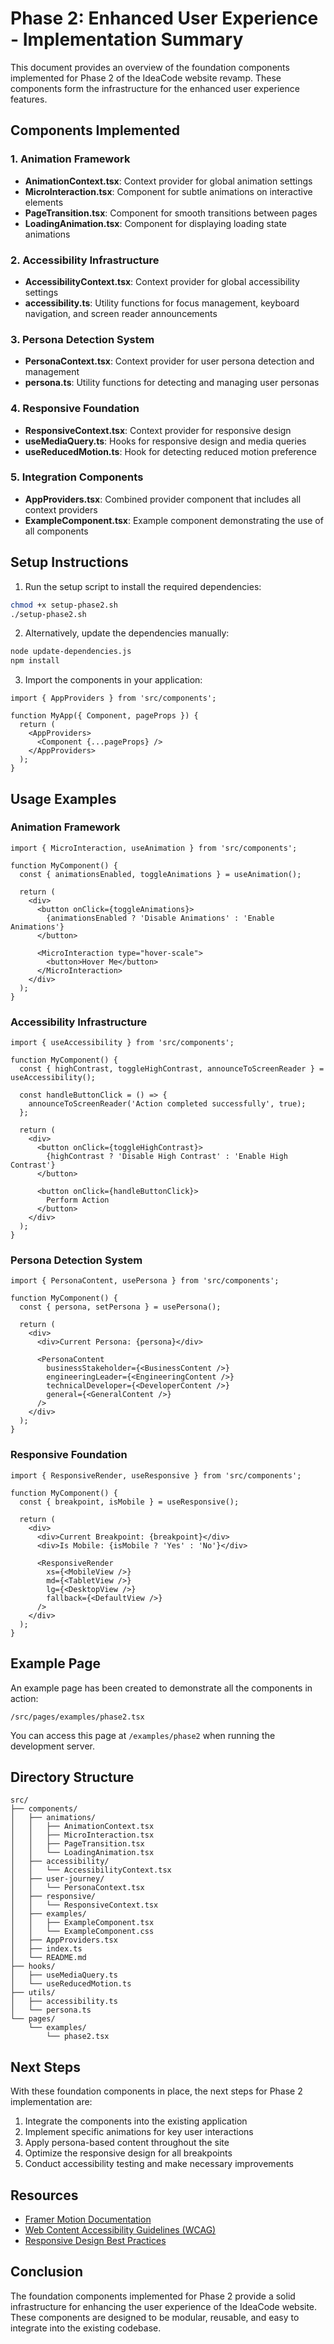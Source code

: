 # Phase 2: Enhanced User Experience - Implementation Summary

This document provides an overview of the foundation components implemented for Phase 2 of the IdeaCode website revamp. These components form the infrastructure for the enhanced user experience features.

## Components Implemented

### 1. Animation Framework

- **AnimationContext.tsx**: Context provider for global animation settings
- **MicroInteraction.tsx**: Component for subtle animations on interactive elements
- **PageTransition.tsx**: Component for smooth transitions between pages
- **LoadingAnimation.tsx**: Component for displaying loading state animations

### 2. Accessibility Infrastructure

- **AccessibilityContext.tsx**: Context provider for global accessibility settings
- **accessibility.ts**: Utility functions for focus management, keyboard navigation, and screen reader announcements

### 3. Persona Detection System

- **PersonaContext.tsx**: Context provider for user persona detection and management
- **persona.ts**: Utility functions for detecting and managing user personas

### 4. Responsive Foundation

- **ResponsiveContext.tsx**: Context provider for responsive design
- **useMediaQuery.ts**: Hooks for responsive design and media queries
- **useReducedMotion.ts**: Hook for detecting reduced motion preference

### 5. Integration Components

- **AppProviders.tsx**: Combined provider component that includes all context providers
- **ExampleComponent.tsx**: Example component demonstrating the use of all components

## Setup Instructions

1. Run the setup script to install the required dependencies:

```bash
chmod +x setup-phase2.sh
./setup-phase2.sh
```

2. Alternatively, update the dependencies manually:

```bash
node update-dependencies.js
npm install
```

3. Import the components in your application:

```tsx
import { AppProviders } from 'src/components';

function MyApp({ Component, pageProps }) {
  return (
    <AppProviders>
      <Component {...pageProps} />
    </AppProviders>
  );
}
```

## Usage Examples

### Animation Framework

```tsx
import { MicroInteraction, useAnimation } from 'src/components';

function MyComponent() {
  const { animationsEnabled, toggleAnimations } = useAnimation();
  
  return (
    <div>
      <button onClick={toggleAnimations}>
        {animationsEnabled ? 'Disable Animations' : 'Enable Animations'}
      </button>
      
      <MicroInteraction type="hover-scale">
        <button>Hover Me</button>
      </MicroInteraction>
    </div>
  );
}
```

### Accessibility Infrastructure

```tsx
import { useAccessibility } from 'src/components';

function MyComponent() {
  const { highContrast, toggleHighContrast, announceToScreenReader } = useAccessibility();
  
  const handleButtonClick = () => {
    announceToScreenReader('Action completed successfully', true);
  };
  
  return (
    <div>
      <button onClick={toggleHighContrast}>
        {highContrast ? 'Disable High Contrast' : 'Enable High Contrast'}
      </button>
      
      <button onClick={handleButtonClick}>
        Perform Action
      </button>
    </div>
  );
}
```

### Persona Detection System

```tsx
import { PersonaContent, usePersona } from 'src/components';

function MyComponent() {
  const { persona, setPersona } = usePersona();
  
  return (
    <div>
      <div>Current Persona: {persona}</div>
      
      <PersonaContent
        businessStakeholder={<BusinessContent />}
        engineeringLeader={<EngineeringContent />}
        technicalDeveloper={<DeveloperContent />}
        general={<GeneralContent />}
      />
    </div>
  );
}
```

### Responsive Foundation

```tsx
import { ResponsiveRender, useResponsive } from 'src/components';

function MyComponent() {
  const { breakpoint, isMobile } = useResponsive();
  
  return (
    <div>
      <div>Current Breakpoint: {breakpoint}</div>
      <div>Is Mobile: {isMobile ? 'Yes' : 'No'}</div>
      
      <ResponsiveRender
        xs={<MobileView />}
        md={<TabletView />}
        lg={<DesktopView />}
        fallback={<DefaultView />}
      />
    </div>
  );
}
```

## Example Page

An example page has been created to demonstrate all the components in action:

```
/src/pages/examples/phase2.tsx
```

You can access this page at `/examples/phase2` when running the development server.

## Directory Structure

```
src/
├── components/
│   ├── animations/
│   │   ├── AnimationContext.tsx
│   │   ├── MicroInteraction.tsx
│   │   ├── PageTransition.tsx
│   │   └── LoadingAnimation.tsx
│   ├── accessibility/
│   │   └── AccessibilityContext.tsx
│   ├── user-journey/
│   │   └── PersonaContext.tsx
│   ├── responsive/
│   │   └── ResponsiveContext.tsx
│   ├── examples/
│   │   ├── ExampleComponent.tsx
│   │   └── ExampleComponent.css
│   ├── AppProviders.tsx
│   ├── index.ts
│   └── README.md
├── hooks/
│   ├── useMediaQuery.ts
│   └── useReducedMotion.ts
├── utils/
│   ├── accessibility.ts
│   └── persona.ts
└── pages/
    └── examples/
        └── phase2.tsx
```

## Next Steps

With these foundation components in place, the next steps for Phase 2 implementation are:

1. Integrate the components into the existing application
2. Implement specific animations for key user interactions
3. Apply persona-based content throughout the site
4. Optimize the responsive design for all breakpoints
5. Conduct accessibility testing and make necessary improvements

## Resources

- [Framer Motion Documentation](https://www.framer.com/motion/)
- [Web Content Accessibility Guidelines (WCAG)](https://www.w3.org/WAI/standards-guidelines/wcag/)
- [Responsive Design Best Practices](https://developer.mozilla.org/en-US/docs/Learn/CSS/CSS_layout/Responsive_Design)

## Conclusion

The foundation components implemented for Phase 2 provide a solid infrastructure for enhancing the user experience of the IdeaCode website. These components are designed to be modular, reusable, and easy to integrate into the existing codebase.